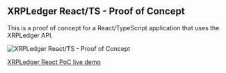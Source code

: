 ## XRPLedger React/TS - Proof of Concept

This is a proof of concept for a React/TypeScript application that uses the XRPLedger API.

![XRPLedger React/TS - Proof of Concept](https://dam.malt.com/90dc3084-8656-4396-ac84-4ee25ee85f20?func=bound&w=2048&org_if_sml=1)

[XRPLedger React PoC live demo](https://xrpl-react.vercel.app/)
